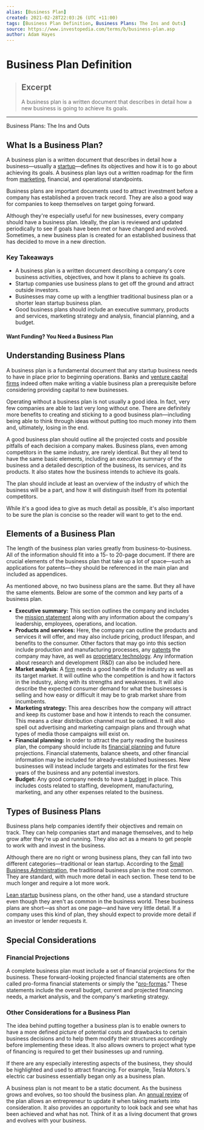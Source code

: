 ```yaml
---
alias: [Business Plan]
created: 2021-02-28T22:03:26 (UTC +11:00)
tags: [Business Plan Definition, Business Plans: The Ins and Outs]
source: https://www.investopedia.com/terms/b/business-plan.asp
author: Adam Hayes
---
```


# Business Plan Definition

> ## Excerpt
> A business plan is a written document that describes in detail how a new business is going to achieve its goals.

---

Business Plans: The Ins and Outs
## What Is a Business Plan?

A business plan is a written document that describes in detail how a business—usually a [startup](https://www.investopedia.com/terms/s/startup.asp)—defines its objectives and how it is to go about achieving its goals. A business plan lays out a written roadmap for the firm from [marketing](https://www.investopedia.com/terms/m/marketing.asp), financial, and operational standpoints.

Business plans are important documents used to attract investment before a company has established a proven track record. They are also a good way for companies to keep themselves on target going forward.

Although they're especially useful for new businesses, every company should have a business plan. Ideally, the plan is reviewed and updated periodically to see if goals have been met or have changed and evolved. Sometimes, a new business plan is created for an established business that has decided to move in a new direction.

### Key Takeaways

-   A business plan is a written document describing a company's core business activities, objectives, and how it plans to achieve its goals.
-   Startup companies use business plans to get off the ground and attract outside investors.
-   Businesses may come up with a lengthier traditional business plan or a shorter lean startup business plan.
-   Good business plans should include an executive summary, products and services, marketing strategy and analysis, financial planning, and a budget.

#### Want Funding? You Need a Business Plan

## Understanding Business Plans

A business plan is a fundamental document that any startup business needs to have in place prior to beginning operations. Banks and [venture capital firms](https://www.investopedia.com/terms/v/venturecapital.asp) indeed often make writing a viable business plan a prerequisite before considering providing capital to new businesses.

Operating without a business plan is not usually a good idea. In fact, very few companies are able to last very long without one. There are definitely more benefits to creating and sticking to a good business plan—including being able to think through ideas without putting too much money into them and, ultimately, losing in the end.

A good business plan should outline all the projected costs and possible pitfalls of each decision a company makes. Business plans, even among competitors in the same industry, are rarely identical. But they all tend to have the same basic elements, including an executive summary of the business and a detailed description of the business, its services, and its products. It also states how the business intends to achieve its goals.

The plan should include at least an overview of the industry of which the business will be a part, and how it will distinguish itself from its potential competitors.

While it's a good idea to give as much detail as possible, it's also important to be sure the plan is concise so the reader will want to get to the end.

## Elements of a Business Plan

The length of the business plan varies greatly from business-to-business. All of the information should fit into a 15- to 20-page document. If there are crucial elements of the business plan that take up a lot of space—such as applications for patents—they should be referenced in the main plan and included as appendices.

As mentioned above, no two business plans are the same. But they all have the same elements. Below are some of the common and key parts of a business plan.

-   **Executive summary:** This section outlines the company and includes the [mission statement](https://www.investopedia.com/terms/m/missionstatement.asp) along with any information about the company's leadership, employees, operations, and location.
-   **Products and services:** Here, the company can outline the products and services it will offer, and may also include pricing, product lifespan, and benefits to the consumer. Other factors that may go into this section include production and manufacturing processes, any [patents](https://www.investopedia.com/terms/p/patent.asp) the company may have, as well as [proprietary technology](https://www.investopedia.com/terms/p/proprietarytechnology.asp). Any information about research and development (R&D) can also be included here.
-   **Market analysis:** A [firm](https://www.investopedia.com/terms/f/firm.asp) needs a good handle of the industry as well as its target market. It will outline who the competition is and how it factors in the industry, along with its strengths and weaknesses. It will also describe the expected consumer demand for what the businesses is selling and how easy or difficult it may be to grab market share from incumbents.
-   **Marketing strategy:** This area describes how the company will attract and keep its customer base and how it intends to reach the consumer. This means a clear distribution channel must be outlined. It will also spell out advertising and marketing campaign plans and through what types of media those campaigns will exist on.
-   **Financial planning:** In order to attract the party reading the business plan, the company should include its [financial planning](https://www.investopedia.com/articles/financialcareers/06/financialplanningquiz.asp) and future projections. Financial statements, balance sheets, and other financial information may be included for already-established businesses. New businesses will instead include targets and estimates for the first few years of the business and any potential investors.
-   **Budget:** Any good company needs to have a [budget](https://www.investopedia.com/terms/b/budget.asp) in place. This includes costs related to staffing, development, manufacturing, marketing, and any other expenses related to the business.

## Types of Business Plans

Business plans help companies identify their objectives and remain on track. They can help companies start and manage themselves, and to help grow after they're up and running. They also act as a means to get people to work with and invest in the business.

Although there are no right or wrong business plans, they can fall into two different categories—traditional or lean startup. According to the [Small Business Administration](https://www.sba.gov/business-guide/plan-your-business/write-your-business-plan), the traditional business plan is the most common. They are standard, with much more detail in each section. These tend to be much longer and require a lot more work.

[Lean startup](https://www.investopedia.com/terms/l/lean-startup.asp) business plans, on the other hand, use a standard structure even though they aren't as common in the business world. These business plans are short—as short as one page—and have very little detail. If a company uses this kind of plan, they should expect to provide more detail if an investor or lender requests it.

## Special Considerations

### Financial Projections

A complete business plan must include a set of financial projections for the business. These forward-looking projected financial statements are often called pro-forma financial statements or simply the "[pro-formas](https://www.investopedia.com/terms/p/proforma.asp)." These statements include the overall budget, current and projected financing needs, a market analysis, and the company's marketing strategy.

### Other Considerations for a Business Plan

The idea behind putting together a business plan is to enable owners to have a more defined picture of potential costs and drawbacks to certain business decisions and to help them modify their structures accordingly before implementing these ideas. It also allows owners to project what type of financing is required to get their businesses up and running.

If there are any especially interesting aspects of the business, they should be highlighted and used to attract financing. For example, Tesla Motors.'s electric car business essentially began only as a business plan.

A business plan is not meant to be a static document. As the business grows and evolves, so too should the business plan. An [annual review](https://www.investopedia.com/terms/a/annualreport.asp) of the plan allows an entrepreneur to update it when taking markets into consideration. It also provides an opportunity to look back and see what has been achieved and what has not. Think of it as a living document that grows and evolves with your business.
